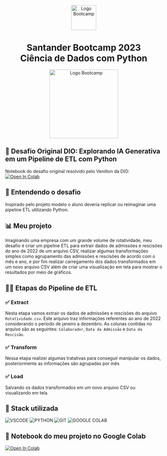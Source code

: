 <div align="center">
<img src="https://hermes.digitalinnovation.one/assets/diome/logo-full.svg" alt="Logo Bootcamp" width="80">
<h1>Santander Bootcamp 2023 <br> Ciência de Dados com Python</h1>
<img src="https://hermes.dio.me/tracks/03253ff0-95b9-4904-84e7-2063e9d6cb26.png" alt="Logo Bootcamp" width="220">
</div>

##  :brain: Desafio Original DIO: Explorando IA Generativa em um Pipeline de ETL com Python
Notebook do desafio original resolvido pelo Venilton da DIO:
<a target="_blank" href="https://colab.research.google.com/drive/1SF_Q3AybFPozCcoFBptDSFbMk-6IVGF-?usp=sharing#scrollTo=k5fA5OrXt1a3">
  <img src="https://colab.research.google.com/assets/colab-badge.svg" alt="Open In Colab"/>
</a>

## :rocket: Entendendo o desafio
Inspirado pelo projeto modelo o aluno deveria replicar ou reimaginar uma pipeline ETL utilizando Python.

## :bar_chart: Meu projeto 
Imaginando uma empresa com um grande volume de rotatividade, meu desafio é criar um pipeline ETL para extrair dados de admissões e rescisões do ano de 2022 de um arquivo CSV, realizar algumas transformações simples como agrupamento das admissões e rescisões de acordo com o mês e ano, e por fim realizar carregamento dos dados transformados em um novo arquivo CSV além de criar uma visualização em tela para mostrar o resultados por meio de gráficos.

## :technologist: Etapas do Pipeline de ETL
### :white_check_mark: Extract
Nesta etapa vamos extrair os dados de admissões e rescisões do arquivo `Rotatividade.csv`. Este arquivo traz informações referentes ao ano de 2022 considerando o período de janeiro a dezembro. As colunas contidas no arquivo são as seguintes: `Colaborador`, `Data da Admissão` e `Data da Rescisão`.

### :white_check_mark: Transform
Nessa etapa realizei algumas tratativas para conseguir manipular os dados, posteriormente as informações são agrupadas por mês

### :white_check_mark: Load
 Salvando os dados transformados em um novo arquivo CSV ou visualizando em tela.

## :battery: Stack utilizada
![VSCODE](https://img.shields.io/badge/Visual%20Studio%20Code-007ACC.svg?style=for-the-badge&logo=Visual-Studio-Code&logoColor=white)
![PYTHON](https://img.shields.io/badge/Python-3776AB.svg?style=for-the-badge&logo=Python&logoColor=white)
![GIT](https://img.shields.io/badge/Git-F05032.svg?style=for-the-badge&logo=Git&logoColor=white)
![GOOGLE COLAB](https://img.shields.io/badge/Google%20Colab-F9AB00.svg?style=for-the-badge&logo=Google-Colab&logoColor=white)

## :notebook_with_decorative_cover:	 Notebook do meu projeto no Google Colab
<a target="_blank" href="https://colab.research.google.com/drive/171H_02FKrnmd_hkvqaoigZSlpeLz4-qg?usp=sharing">
  <img src="https://colab.research.google.com/assets/colab-badge.svg" alt="Open In Colab"/>
</a>
